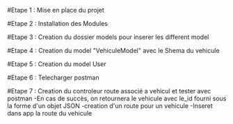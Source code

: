 #Etape 1 : Mise en place du projet

#Etape 2 : Installation des Modules

#Etape 3 : Creation du dossier models pour inserer les different model

#Etape 4 : Creation du model "VehiculeModel" avec le Shema du vehicule

#Etape 5 : Creation du model User

#Etape 6 : Telecharger postman

#Etape 7 : Creation du controleur route associé a vehicul et tester avec postman
-En cas de succès, on retournera le vehicule avec le_id fourni sous la forme d'un objet JSON
-creation d'un route pour un vehicule
-Inseret dans app la route du vehicule

